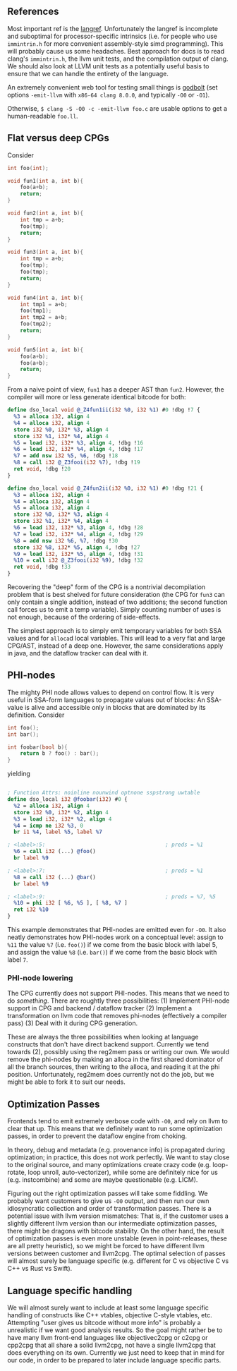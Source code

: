 ## References

Most important ref is the [langref](https://llvm.org/docs/LangRef.html). Unfortunately the langref is incomplete and suboptimal for processor-specific intrinsics (i.e. for people who use `immintrin.h` for more convenient assembly-style simd programming). This will probably cause us some headaches. Best approach for docs is to read clang's `immintrin.h`, the llvm unit tests, and the compilation output of clang. We should also look at LLVM unit tests as a potentially useful basis to ensure that we can handle the entirety of the language.

An extremely convenient web tool for testing small things is [godbolt](https://godbolt.org/) (set options `-emit-llvm` with `x86-64 clang 8.0.0`, and typically `-O0` or `-O1`).

Otherwise, `$ clang -S -O0 -c -emit-llvm foo.c` are usable options to get a human-readable `foo.ll`.

## Flat versus deep CPGs

Consider
```C
int foo(int);

void fun1(int a, int b){
    foo(a+b);
    return;
}

void fun2(int a, int b){
    int tmp = a+b;
    foo(tmp);
    return;
}

void fun3(int a, int b){
    int tmp = a+b;
    foo(tmp);
    foo(tmp);
    return;
}

void fun4(int a, int b){
    int tmp1 = a+b;
    foo(tmp1);
    int tmp2 = a+b;
    foo(tmp2);
    return;
}

void fun5(int a, int b){
    foo(a+b);
    foo(a+b);
    return;
}
```
From a naive point of view, `fun1` has a deeper AST than `fun2`. However, the compiler will more or less generate identical bitcode for both:
```llvm
define dso_local void @_Z4fun1ii(i32 %0, i32 %1) #0 !dbg !7 {
  %3 = alloca i32, align 4
  %4 = alloca i32, align 4
  store i32 %0, i32* %3, align 4
  store i32 %1, i32* %4, align 4
  %5 = load i32, i32* %3, align 4, !dbg !16
  %6 = load i32, i32* %4, align 4, !dbg !17
  %7 = add nsw i32 %5, %6, !dbg !18
  %8 = call i32 @_Z3fooi(i32 %7), !dbg !19
  ret void, !dbg !20
}

define dso_local void @_Z4fun2ii(i32 %0, i32 %1) #0 !dbg !21 {
  %3 = alloca i32, align 4
  %4 = alloca i32, align 4
  %5 = alloca i32, align 4
  store i32 %0, i32* %3, align 4
  store i32 %1, i32* %4, align 4
  %6 = load i32, i32* %3, align 4, !dbg !28
  %7 = load i32, i32* %4, align 4, !dbg !29
  %8 = add nsw i32 %6, %7, !dbg !30
  store i32 %8, i32* %5, align 4, !dbg !27
  %9 = load i32, i32* %5, align 4, !dbg !31
  %10 = call i32 @_Z3fooi(i32 %9), !dbg !32
  ret void, !dbg !33
}
```
Recovering the "deep" form of the CPG is a nontrivial decompilation problem that is best shelved for future consideration (the CPG for `fun3` can only contain a single addition, instead of two additions; the second function call forces us to emit a temp variable). Simply counting number of uses is not enough, because of the ordering of side-effects.

The simplest approach is to simply emit temporary variables for both SSA values and for `alloca`d local variables. This will lead to a very flat and large CPG/AST, instead of a deep one. However, the same considerations apply in java, and the dataflow tracker can deal with it.

## PHI-nodes

The mighty PHI node allows values to depend on control flow. It is very useful in SSA-form languages to propagate values out of blocks: An SSA-value is alive and accessible only in blocks that are dominated by its definition. Consider

```C
int foo();
int bar();

int foobar(bool b){
    return b ? foo() : bar();
}
```
yielding
```llvm

; Function Attrs: noinline nounwind optnone sspstrong uwtable
define dso_local i32 @foobar(i32) #0 {
  %2 = alloca i32, align 4
  store i32 %0, i32* %2, align 4
  %3 = load i32, i32* %2, align 4
  %4 = icmp ne i32 %3, 0
  br i1 %4, label %5, label %7

; <label>:5:                                      ; preds = %1
  %6 = call i32 (...) @foo()
  br label %9

; <label>:7:                                      ; preds = %1
  %8 = call i32 (...) @bar()
  br label %9

; <label>:9:                                      ; preds = %7, %5
  %10 = phi i32 [ %6, %5 ], [ %8, %7 ]
  ret i32 %10
}
```
This example demonstrates that PHI-nodes are emitted even for `-O0`. It also neatly demonstrates how PHI-nodes work on a conceptual level: assign to `%11` the value `%7` (i.e. `foo()`) if we come from the basic block with label 5, and assign the value `%8` (i.e. `bar()`) if we come from the basic block with label `7`.

### PHI-node lowering

The CPG currently does not support PHI-nodes. This means that we need to do *something*. There are roughtly three possibilities:
(1) Implement PHI-node support in CPG and backend / dataflow tracker
(2) Implement a transformation on llvm code that removes phi-nodes (effectively a compiler pass)
(3) Deal with it during CPG generation.

These are always the three possibilities when looking at language constructs that don't have direct backend support. Currently we tend towards (2), possibly using the reg2mem pass or writing our own. We would remove the phi-nodes by making an alloca in the first shared dominator of all the branch sources, then writing to the alloca, and reading it at the phi position. Unfortunately, reg2mem does currently not do the job, but we might be able to fork it to suit our needs.

## Optimization Passes

Frontends tend to emit extremely verbose code with `-O0`, and rely on llvm to clear that up. This means that we definitely want to run some optimization passes, in order to prevent the dataflow engine from choking.

In theory, debug and metadata (e.g. provenance info) is propagated during optimization; in practice, this does not work perfectly. We want to stay close to the original source, and many optimizations create crazy code (e.g. loop-rotate, loop unroll, auto-vectorizer), while some are definitely nice for us (e.g. instcombine) and some are maybe questionable (e.g. LICM). 

Figuring out the right optimization passes will take some fiddling. We probably want customers to give us `-O0` output, and then run our own idiosyncratic collection and order of transformation passes. There is a potential issue with llvm version mismatches: That is, if the customer uses a slightly different llvm version than our intermediate optimization passes, there might be dragons with bitcode stability. On the other hand, the result of optimization passes is even more unstable (even in point-releases, these are all pretty heuristic), so we might be forced to have different llvm versions between customer and llvm2cpg. The optimal selection of passes will almost surely be language specific (e.g. different for C vs objective C vs C++ vs Rust vs Swift).

## Language specific handling

We will almost surely want to include at least some language specific handling of constructs like C++ vtables, objective C-style vtables, etc. Attempting "user gives us bitcode without more info" is probably a unrealistic if we want good analysis results. So the goal might rather be to have many llvm front-end languages like objectivec2cpg or c2cpg or cpp2cpg that all share a solid llvm2cpg, not have a single llvm2cpg that does everything on its own. Currently we just need to keep that in mind for our code, in order to be prepared to later include language specific parts.

